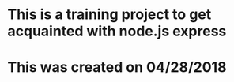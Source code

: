 # This is a training project to get acquainted with node.js express
# This was created on 04/28/2018

